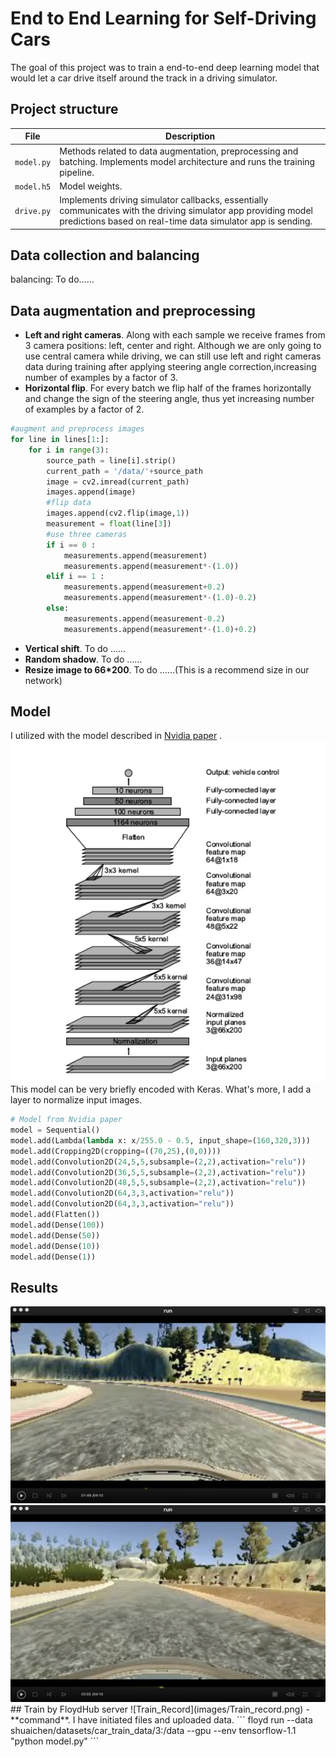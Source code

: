 # End to End Learning for Self-Driving Cars

The goal of this project was to train a end-to-end deep learning model that would let a car drive itself around the track in a driving simulator. 

## Project structure

| File       | Description                              |
| ---------- | ---------------------------------------- |
| `model.py` | Methods related to data augmentation, preprocessing and batching. Implements model architecture and runs the training pipeline. |
| `model.h5` | Model weights.                           |
| `drive.py` | Implements driving simulator callbacks, essentially communicates with the driving simulator app providing model predictions based on real-time data simulator app is sending. |

## Data collection and balancing

balancing: To do......
## Data augmentation and preprocessing
- **Left and right cameras**.
  Along with each sample we receive frames from 3 camera positions: left, center and right. Although we are only going to use central camera while driving, we can still use left and right cameras data during training after applying steering angle correction,increasing number of examples by a factor of 3.
- **Horizontal flip**. For every batch we flip half of the frames horizontally and change the sign of the steering angle, thus yet increasing number of examples by a factor of 2.
```python
#augment and preprocess images
for line in lines[1:]:
	for i in range(3):
		source_path = line[i].strip()
		current_path = '/data/'+source_path
		image = cv2.imread(current_path)
		images.append(image)
		#flip data
		images.append(cv2.flip(image,1))
		measurement = float(line[3])
		#use three cameras
		if i == 0 :
			measurements.append(measurement)
			measurements.append(measurement*-(1.0))
		elif i == 1 :
			measurements.append(measurement+0.2)
			measurements.append(measurement*-(1.0)-0.2)
		else:
			measurements.append(measurement-0.2)
			measurements.append(measurement*-(1.0)+0.2)
```
- **Vertical shift**.
  To do ......
- **Random shadow**.
  To do ......
- **Resize image to 66\*200**.
  To do ......(This is a recommend size in our network)

## Model 

I utilized with the model described in [Nvidia paper](https://arxiv.org/abs/1604.07316) .
  ![Architecture](images/model.png)
This model can be very briefly encoded with Keras. What's more, I add a layer to normalize input images.

```python
# Model from Nvidia paper
model = Sequential()
model.add(Lambda(lambda x: x/255.0 - 0.5, input_shape=(160,320,3)))
model.add(Cropping2D(cropping=((70,25),(0,0))))
model.add(Convolution2D(24,5,5,subsample=(2,2),activation="relu"))
model.add(Convolution2D(36,5,5,subsample=(2,2),activation="relu"))
model.add(Convolution2D(48,5,5,subsample=(2,2),activation="relu"))
model.add(Convolution2D(64,3,3,activation="relu"))
model.add(Convolution2D(64,3,3,activation="relu"))
model.add(Flatten())
model.add(Dense(100))
model.add(Dense(50))
model.add(Dense(10))
model.add(Dense(1))
```

## Results
  <img src="images/example1.png" alt="example1"/>
  <img src="images/example2.png" alt="example2"/>
## Train by FloydHub server
  ![Train_Record](images/Train_record.png)
  - **command**.
 I have initiated files and uploaded data.
  ```
  floyd run --data shuaichen/datasets/car_train_data/3:/data --gpu --env tensorflow-1.1 "python model.py"
  ```
